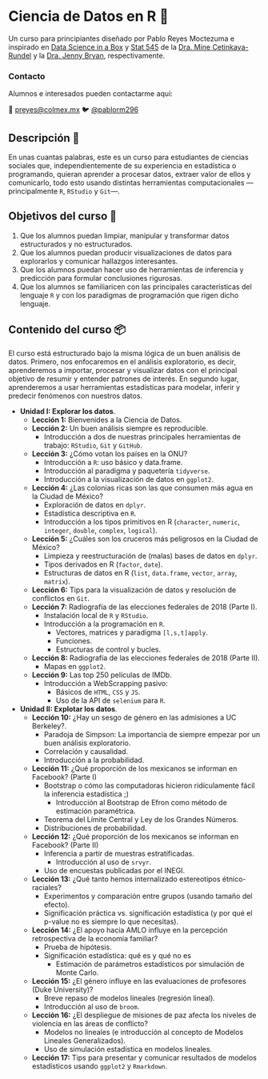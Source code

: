# Ciencia de Datos en R :rocket:

Un curso para principiantes diseñado por Pablo Reyes Moctezuma e inspirado en [Data Science in a Box](https://datasciencebox.org/) y
[Stat 545](https://stat545.com) de la [Dra. Mine Çetinkaya-Rundel](https://www2.stat.duke.edu/~mc301/) y la 
[Dra. Jenny Bryan](https://jennybryan.org), respectivamente.

### Contacto

Alumnos e interesados pueden contactarme aqui:

 :e-mail: [preyes@colmex.mx](preyes@colmex.mx)
 :bird: [@pablorm296](https://github.com/pablorm296)

## Descripción :pencil:

En unas cuantas palabras, este es un curso para estudiantes de ciencias sociales que, 
independientemente de su experiencia en estadística o programando, quieran aprender a procesar datos, extraer valor de ellos y comunicarlo, todo esto usando distintas herramientas computacionales 
—principalmente `R`, `RStudio` y `Git`—. 

## Objetivos del curso :dart:

1. Que los alumnos puedan limpiar, manipular y transformar datos estructurados y no estructurados.
2. Que los alumnos puedan producir visualizaciones de datos para explorarlos y comunicar hallazgos interesantes.
3. Que los alumnos puedan hacer uso de herramientas de inferencia y predicción para formular conclusiones rigurosas.
4. Que los alumnos se familiaricen con las principales características del lenguaje `R` y con los paradigmas de programación que rigen dicho lenguaje. 

## Contenido del curso :package:

El curso está estructurado bajo la misma lógica de un buen análisis de datos. Primero, nos enfocaremos en el análisis exploratorio, es decir, aprenderemos a importar, procesar y visualizar datos con el principal objetivo de resumir y entender patrones de interés. En segundo lugar, aprenderemos a usar herramientas estadísticas para modelar, inferir y predecir fenómenos con nuestros datos.

* __Unidad I: Explorar los datos__.
    - __Lección 1:__ Bienvenides a la Ciencia de Datos.
    - __Lección 2:__ Un buen análisis siempre es reproducible.
        + Introducción a dos de nuestras principales herramientas de trabajo: `RStudio`, `Git` y `GitHub`.
    - __Lección 3:__ ¿Cómo votan los países en la ONU?
        + Introducción a `R`: uso básico y data.frame.
        + Introducción al paradigma y paquetería `tidyverse`.
        + Introducción a la visualización de datos en `ggplot2`.
    - __Lección 4:__ ¿Las colonias ricas son las que consumen más agua en la Ciudad de México?
        + Exploración de datos en `dplyr`.
        + Estadística descriptiva en `R`.
        + Introducción a los tipos primitivos en R (`character`, `numeric`, `integer`, `double`, `complex`, `logical`).
    - __Lección 5:__ ¿Cuáles son los cruceros más peligrosos en la Ciudad de México?
        + Limpieza y reestructuración de (malas) bases de datos en `dplyr`.
        + Tipos derivados en R (`factor`, `date`).
        + Estructuras de datos en R (`list`, `data.frame`, `vector`, `array`, `matrix`).
    - __Lección 6:__ Tips para la visualización de datos y resolución de conflictos en `Git`.
    - __Lección 7:__ Radiografía de las elecciones federales de 2018 (Parte I).
        + Instalación local de `R` y `RStudio`.
        + Introducción a la programación en `R`.
            * Vectores, matrices y paradigma `[l,s,t]apply`.
            * Funciones.
            * Estructuras de control y bucles.
    - __Lección 8:__ Radiografía de las elecciones federales de 2018 (Parte II).
        + Mapas en `ggplot2`.
    - __Lección 9:__ Las top 250 películas de IMDb.
        + Introducción a WebScrapping pasivo:
            * Básicos de `HTML`, `CSS` y `JS`.
            * Uso de la API de `selenium` para `R`.
* __Unidad II: Explotar los datos__.
    - __Lección 10:__ ¿Hay un sesgo de género en las admisiones a UC Berkeley?.
        + Paradoja de Simpson: La importancia de siempre empezar por un buen análisis exploratorio.
        + Correlación y causalidad.
        + Introducción a la probabilidad.
    - __Lección 11:__ ¿Qué proporción de los mexicanos se informan en Facebook? (Parte I)
        + Bootstrap o cómo las computadoras hicieron ridículamente fácil la inferencia estadística ;) 
            * Introducción al Bootstrap de Efron como método de estimación paramétrica.
        + Teorema del Límite Central y Ley de los Grandes Números.
        + Distribuciones de probabilidad.
    - __Lección 12:__ ¿Qué proporción de los mexicanos se informan en Facebook? (Parte II)
        + Inferencia a partir de muestras estratificadas. 
            * Introducción al uso de `srvyr`.
        + Uso de encuestas publicadas por el INEGI.
    - __Lección 13:__ ¿Qué tanto hemos internalizado estereotipos étnico- raciales?
        + Experimentos y comparación entre grupos (usando tamaño del efecto).
        + Significación práctica vs. significación estadística (y por qué el p-value no es siempre lo que necesitas).
    - __Lección 14:__ ¿El apoyo hacia AMLO influye en la percepción retrospectiva de la economía familiar?
        + Prueba de hipótesis.
        + Significación estadística: qué es y qué no es
            * Estimación de parámetros estadísticos por simulación de Monte Carlo.
    - __Lección 15:__ ¿El género influye en las evaluaciones de profesores (Duke University)?
        + Breve repaso de modelos lineales (regresión lineal).
        + Introducción al uso de `broom`.
    - __Lección 16:__ ¿El despliegue de misiones de paz afecta los niveles de violencia en las áreas de conflicto?
        + Modelos no lineales (e introducción al concepto de Modelos Lineales Generalizados).
        + Uso de simulación estadística en modelos lineales.
    - __Lección 17:__ Tips para presentar y comunicar resultados de modelos estadísticos usando `ggplot2` y `Rmarkdown`.
